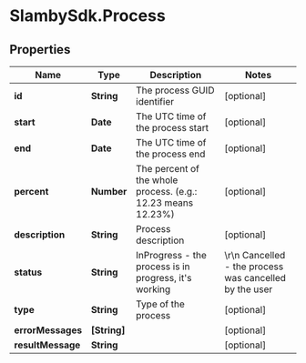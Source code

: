 # SlambySdk.Process

## Properties
Name | Type | Description | Notes
------------ | ------------- | ------------- | -------------
**id** | **String** | The process GUID identifier | [optional] 
**start** | **Date** | The UTC time of the process start | [optional] 
**end** | **Date** | The UTC time of the process end | [optional] 
**percent** | **Number** | The percent of the whole process. (e.g.: 12.23 means 12.23%) | [optional] 
**description** | **String** | Process description | [optional] 
**status** | **String** | InProgress - the process is in progress, it&#39;s working |\r\n            Cancelled - the process was cancelled by the user |\r\n            Finished - the process was finished successfully |\r\n            Error - the process stopped by an error, see the ErrorMessages for detailed information |\r\n            Interrupted - the process was interrupted by an unknown event (e.g.: server restart) - under development |\r\n            Paused - the process was paused  - under development | [optional] 
**type** | **String** | Type of the process | [optional] 
**errorMessages** | **[String]** |  | [optional] 
**resultMessage** | **String** |  | [optional] 



